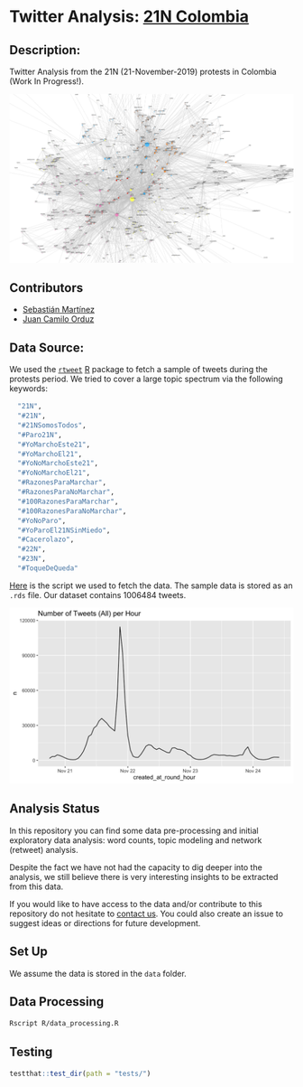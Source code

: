 # Twitter Analysis: [21N Colombia](https://es.wikipedia.org/wiki/Protestas_en_Colombia_de_2019-2020)

## Description:

Twitter Analysis from the 21N (21-November-2019) protests in Colombia (Work In Progress!).

![im](images/network_screenshot.png)

## Contributors 

- [Sebastián Martínez](https://github.com/martinezsebastian)
- [Juan Camilo Orduz](https://github.com/juanitorduz)

## Data Source:

We used the [`rtweet`](https://github.com/ropensci/rtweet) [R](https://www.r-project.org/) package to fetch a sample of tweets during the protests period. We tried to cover a large topic spectrum via the following keywords:
```R
  "21N", 
  "#21N", 
  "#21NSomosTodos",
  "#Paro21N", 
  "#YoMarchoEste21",
  "#YoMarchoEl21",
  "#YoNoMarchoEste21",
  "#YoNoMarchoEl21",
  "#RazonesParaMarchar",
  "#RazonesParaNoMarchar",
  "#100RazonesParaMarchar", 
  "#100RazonesParaNoMarchar", 
  "#YoNoParo",
  "#YoParoEl21NSinMiedo", 
  "#Cacerolazo", 
  "#22N", 
  "#23N",
  "#ToqueDeQueda"
```
[Here](https://github.com/juanitorduz/twitter_analysis_21n/blob/master/data_fetching/get_twitter_data.R) is the script we used to fetch the data. The sample data is stored as an `.rds` file. Our dataset contains 1006484 tweets.

![image2](images/tweets_over_time.png)

## Analysis Status

In this repository you can find some data pre-processing and initial exploratory data analysis: word counts, topic modeling and network (retweet) analysis.

Despite the fact we have not had the capacity to dig deeper into the analysis, we still believe there is very interesting insights to be extracted from this data. 

If you would like to have access to the data and/or contribute to this repository do not hesitate to [contact us](mailto:juanitorduz@gmail.com). You could also create an issue to suggest ideas or directions for future development. 

## Set Up

We assume the data is stored in the `data` folder. 

## Data Processing

```bash
Rscript R/data_processing.R
```

## Testing 

```r
testthat::test_dir(path = "tests/")
```


